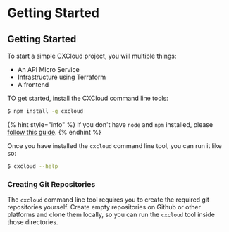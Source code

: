 # Getting Started

## Getting Started

To start a simple CXCloud project, you will multiple things:

* An API Micro Service
* Infrastructure using Terraform
* A frontend

TO get started, install the CXCloud command line tools:

```bash
$ npm install -g cxcloud
```

{% hint style="info" %}
 If you don't have `node` and `npm` installed, please [follow this guide](https://nodejs.org/en/download/package-manager/).
{% endhint %}

Once you have installed the `cxcloud` command line tool, you can run it like so:

```bash
$ cxcloud --help
```

### Creating Git Repositories

The `cxcloud` command line tool requires you to create the required git repositories yourself. Create empty repositories on Github or other platforms and clone them locally, so you can run the `cxcloud` tool inside those directories.


